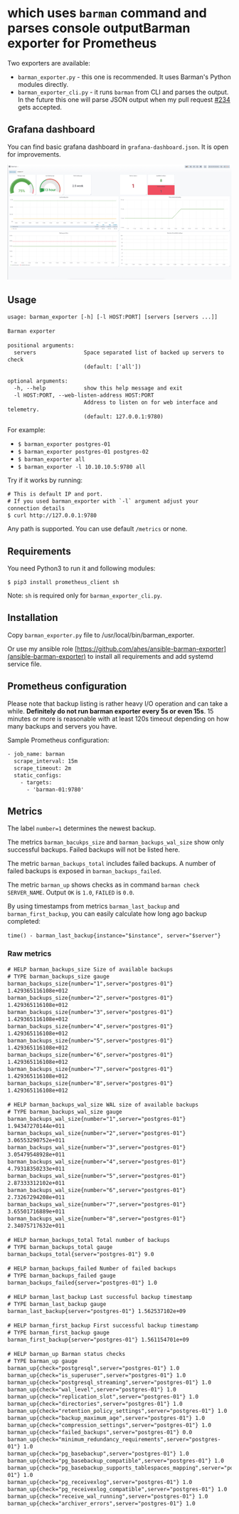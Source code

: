 # which uses `barman` command and parses console outputBarman exporter for Prometheus

Two exporters are available:

* `barman_exporter.py` - this one is recommended. It uses Barman's Python modules directly.
* `barman_exporter_cli.py` - it runs `barman` from CLI and parses the output. In the future this one will parse JSON output when my pull request [#234](https://github.com/2ndquadrant-it/barman/pull/234) gets accepted.

## Grafana dashboard

You can find basic grafana dashboard in `grafana-dashboard.json`. It is open for improvements.

![Grafana screenshot](grafana-screenshot.png?raw=true "Grafana screenshot")

## Usage

```
usage: barman_exporter [-h] [-l HOST:PORT] [servers [servers ...]]

Barman exporter

positional arguments:
  servers               Space separated list of backed up servers to check
                        (default: ['all'])

optional arguments:
  -h, --help            show this help message and exit
  -l HOST:PORT, --web-listen-address HOST:PORT
                        Address to listen on for web interface and telemetry.
                        (default: 127.0.0.1:9780)
```

For example:

* `$ barman_exporter postgres-01`
* `$ barman_exporter postgres-01 postgres-02`
* `$ barman_exporter all`
* `$ barman_exporter -l 10.10.10.5:9780 all`

Try if it works by running:

```
# This is default IP and port.
# If you used barman_exporter with `-l` argument adjust your connection details
$ curl http://127.0.0.1:9780
```

Any path is supported. You can use default `/metrics` or none.


## Requirements

You need Python3 to run it and following modules:

```
$ pip3 install prometheus_client sh
```

Note: `sh` is required only for `barman_exporter_cli.py`.

## Installation

Copy `barman_exporter.py` file to /usr/local/bin/barman_exporter.

Or use my ansible role [https://github.com/ahes/ansible-barman-exporter](ansible-barman-exporter) to install all requirements and add systemd service file.

## Prometheus configuration

Please note that backup listing is rather heavy I/O operation and can take a while. **Definitely do not run barman exporter every 5s or even 15s**. 15 minutes or more is reasonable with at least 120s timeout depending on how many backups and servers you have.

Sample Prometheus configuration:

```
- job_name: barman
  scrape_interval: 15m
  scrape_timeout: 2m
  static_configs:
    - targets:
      - 'barman-01:9780'
```

## Metrics

The label `number=1` determines the newest backup.

The metrics `barman_bacukps_size` and `barman_backups_wal_size` show only successful backups. Failed backups will not be listed here.

The metric `barman_backups_total` includes failed backups. A number of failed backups is exposed in `barman_backups_failed`.

The metric `barman_up` shows checks as in command `barman check SERVER_NAME`. Output `OK` is `1.0`, `FAILED` is `0.0`.

By using timestamps from metrics `barman_last_backup` and `barman_first_backup`, you can easily calculate how long ago backup completed:

```time() - barman_last_backup{instance="$instance", server="$server"}```

### Raw metrics


```
# HELP barman_backups_size Size of available backups
# TYPE barman_backups_size gauge
barman_backups_size{number="1",server="postgres-01"} 1.429365116108e+012
barman_backups_size{number="2",server="postgres-01"} 1.429365116108e+012
barman_backups_size{number="3",server="postgres-01"} 1.429365116108e+012
barman_backups_size{number="4",server="postgres-01"} 1.429365116108e+012
barman_backups_size{number="5",server="postgres-01"} 1.429365116108e+012
barman_backups_size{number="6",server="postgres-01"} 1.429365116108e+012
barman_backups_size{number="7",server="postgres-01"} 1.429365116108e+012
barman_backups_size{number="8",server="postgres-01"} 1.429365116108e+012

# HELP barman_backups_wal_size WAL size of available backups
# TYPE barman_backups_wal_size gauge
barman_backups_wal_size{number="1",server="postgres-01"} 1.94347270144e+011
barman_backups_wal_size{number="2",server="postgres-01"} 3.06553290752e+011
barman_backups_wal_size{number="3",server="postgres-01"} 3.05479548928e+011
barman_backups_wal_size{number="4",server="postgres-01"} 4.79318350233e+011
barman_backups_wal_size{number="5",server="postgres-01"} 2.87333312102e+011
barman_backups_wal_size{number="6",server="postgres-01"} 2.73267294208e+011
barman_backups_wal_size{number="7",server="postgres-01"} 3.65501716889e+011
barman_backups_wal_size{number="8",server="postgres-01"} 2.34075717632e+011

# HELP barman_backups_total Total number of backups
# TYPE barman_backups_total gauge
barman_backups_total{server="postgres-01"} 9.0

# HELP barman_backups_failed Number of failed backups
# TYPE barman_backups_failed gauge
barman_backups_failed{server="postgres-01"} 1.0

# HELP barman_last_backup Last successful backup timestamp
# TYPE barman_last_backup gauge
barman_last_backup{server="postgres-01"} 1.562537102e+09

# HELP barman_first_backup First successful backup timestamp
# TYPE barman_first_backup gauge
barman_first_backup{server="postgres-01"} 1.561154701e+09

# HELP barman_up Barman status checks
# TYPE barman_up gauge
barman_up{check="postgresql",server="postgres-01"} 1.0
barman_up{check="is_superuser",server="postgres-01"} 1.0
barman_up{check="postgresql_streaming",server="postgres-01"} 1.0
barman_up{check="wal_level",server="postgres-01"} 1.0
barman_up{check="replication_slot",server="postgres-01"} 1.0
barman_up{check="directories",server="postgres-01"} 1.0
barman_up{check="retention_policy_settings",server="postgres-01"} 1.0
barman_up{check="backup_maximum_age",server="postgres-01"} 1.0
barman_up{check="compression_settings",server="postgres-01"} 1.0
barman_up{check="failed_backups",server="postgres-01"} 0.0
barman_up{check="minimum_redundancy_requirements",server="postgres-01"} 1.0
barman_up{check="pg_basebackup",server="postgres-01"} 1.0
barman_up{check="pg_basebackup_compatible",server="postgres-01"} 1.0
barman_up{check="pg_basebackup_supports_tablespaces_mapping",server="postgres-01"} 1.0
barman_up{check="pg_receivexlog",server="postgres-01"} 1.0
barman_up{check="pg_receivexlog_compatible",server="postgres-01"} 1.0
barman_up{check="receive_wal_running",server="postgres-01"} 1.0
barman_up{check="archiver_errors",server="postgres-01"} 1.0
```

